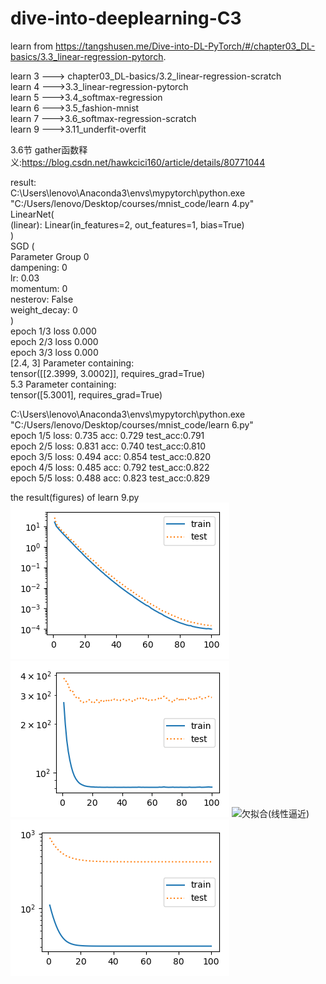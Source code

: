 # dive-into-deeplearning-C3
learn from https://tangshusen.me/Dive-into-DL-PyTorch/#/chapter03_DL-basics/3.3_linear-regression-pytorch.  
  
learn 3 ---> chapter03_DL-basics/3.2_linear-regression-scratch  
learn 4 --->3.3_linear-regression-pytorch  
learn 5 --->3.4_softmax-regression  
learn 6 --->3.5_fashion-mnist  
learn 7 --->3.6_softmax-regression-scratch  
learn 9 --->3.11_underfit-overfit  
  
  
  
  
3.6节 gather函数释义:https://blog.csdn.net/hawkcici160/article/details/80771044  
  
result:  
C:\Users\lenovo\Anaconda3\envs\mypytorch\python.exe "C:/Users/lenovo/Desktop/courses/mnist_code/learn 4.py"  
LinearNet(  
  (linear): Linear(in_features=2, out_features=1, bias=True)  
)  
SGD (  
Parameter Group 0  
    dampening: 0  
    lr: 0.03  
    momentum: 0  
    nesterov: False  
    weight_decay: 0  
)  
epoch 1/3 loss 0.000  
epoch 2/3 loss 0.000  
epoch 3/3 loss 0.000  
[2.4, 3] Parameter containing:  
tensor([[2.3999, 3.0002]], requires_grad=True)  
5.3 Parameter containing:  
tensor([5.3001], requires_grad=True)  

C:\Users\lenovo\Anaconda3\envs\mypytorch\python.exe "C:/Users/lenovo/Desktop/courses/mnist_code/learn 6.py"  
epoch 1/5 loss: 0.735 acc: 0.729 test_acc:0.791  
epoch 2/5 loss: 0.831 acc: 0.740 test_acc:0.810  
epoch 3/5 loss: 0.494 acc: 0.854 test_acc:0.820  
epoch 4/5 loss: 0.485 acc: 0.792 test_acc:0.822  
epoch 5/5 loss: 0.488 acc: 0.823 test_acc:0.829  


the result(figures) of learn 9.py  
![正常情况下](https://github.com/fengjiang5/dive-into-deeplearning-C3/blob/main/regular.png)  
![欠拟合(二次多项式逼近)](https://github.com/fengjiang5/dive-into-deeplearning-C3/blob/main/underfit2.png)
![欠拟合(线性逼近)](https://github.com/fengjiang5/dive-into-deeplearning-C3/blob/main/ubderfit1.png)
![过拟合](https://github.com/fengjiang5/dive-into-deeplearning-C3/blob/main/overfit.png)
